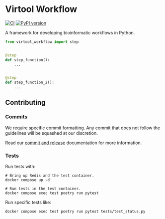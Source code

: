 # Virtool Workflow

[![CI](https://github.com/virtool/virtool-workflow/actions/workflows/ci.yml/badge.svg?branch=main&event=push)](https://github.com/virtool/virtool-workflow/actions/workflows/ci.yml)
[![PyPI version](https://badge.fury.io/py/virtool-workflow.svg)](https://badge.fury.io/py/virtool-workflow)

A framework for developing bioinformatic workflows in Python.

```python
from virtool_workflow import step


@step
def step_function():
    ...


@step
def step_function_2():
    ...
```

## Contributing

### Commits

We require specific commit formatting. Any commit that does not follow the guidelines
will be squashed at our discretion.

Read our [commit and release](https://dev.virtool.ca/en/latest/commits_releases.html)
documentation for more information.

### Tests

Run tests with:

```shell
# Bring up Redis and the test container.
docker compose up -d

# Run tests in the test container.
docker compose exec test poetry run pytest
```

Run specific tests like:

```shell
docker compose exec test poetry run pytest tests/test_status.py
```
